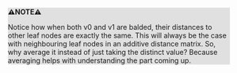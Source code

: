 <div style="margin:2em; background-color: #e0e0e0;">

<strong>⚠️NOTE️️️⚠️</strong>

Notice how when both v0 and v1 are balded, their distances to other leaf nodes are exactly the same. This will always be the case with neighbouring leaf nodes in an additive distance matrix. So, why average it instead of just taking the distinct value? Because averaging helps with understanding the part coming up.
</div>

